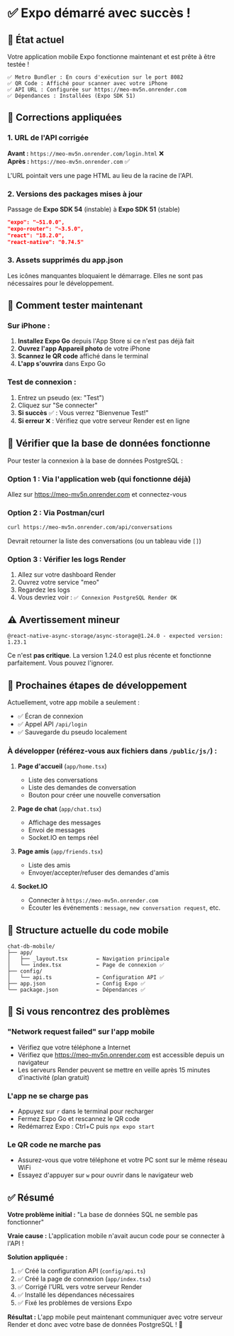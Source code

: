 # ✅ Expo démarré avec succès !

## 📱 État actuel

Votre application mobile Expo fonctionne maintenant et est prête à être testée !

```
✅ Metro Bundler : En cours d'exécution sur le port 8082
✅ QR Code : Affiché pour scanner avec votre iPhone
✅ API URL : Configurée sur https://meo-mv5n.onrender.com
✅ Dépendances : Installées (Expo SDK 51)
```

## 🔧 Corrections appliquées

### 1. URL de l'API corrigée
**Avant :** `https://meo-mv5n.onrender.com/login.html` ❌  
**Après :** `https://meo-mv5n.onrender.com` ✅

L'URL pointait vers une page HTML au lieu de la racine de l'API.

### 2. Versions des packages mises à jour
Passage de **Expo SDK 54** (instable) à **Expo SDK 51** (stable)

```json
"expo": "~51.0.0",
"expo-router": "~3.5.0",
"react": "18.2.0",
"react-native": "0.74.5"
```

### 3. Assets supprimés du app.json
Les icônes manquantes bloquaient le démarrage. Elles ne sont pas nécessaires pour le développement.

## 📲 Comment tester maintenant

### Sur iPhone :

1. **Installez Expo Go** depuis l'App Store si ce n'est pas déjà fait
2. **Ouvrez l'app Appareil photo** de votre iPhone
3. **Scannez le QR code** affiché dans le terminal
4. **L'app s'ouvrira** dans Expo Go

### Test de connexion :

1. Entrez un pseudo (ex: "Test")
2. Cliquez sur "Se connecter"
3. **Si succès** ✅ : Vous verrez "Bienvenue Test!"
4. **Si erreur** ❌ : Vérifiez que votre serveur Render est en ligne

## 🧪 Vérifier que la base de données fonctionne

Pour tester la connexion à la base de données PostgreSQL :

### Option 1 : Via l'application web (qui fonctionne déjà)
Allez sur https://meo-mv5n.onrender.com et connectez-vous

### Option 2 : Via Postman/curl
```bash
curl https://meo-mv5n.onrender.com/api/conversations
```

Devrait retourner la liste des conversations (ou un tableau vide `[]`)

### Option 3 : Vérifier les logs Render
1. Allez sur votre dashboard Render
2. Ouvrez votre service "meo"
3. Regardez les logs
4. Vous devriez voir : `✅ Connexion PostgreSQL Render OK`

## ⚠️ Avertissement mineur

```
@react-native-async-storage/async-storage@1.24.0 - expected version: 1.23.1
```

Ce n'est **pas critique**. La version 1.24.0 est plus récente et fonctionne parfaitement. Vous pouvez l'ignorer.

## 🚀 Prochaines étapes de développement

Actuellement, votre app mobile a seulement :
- ✅ Écran de connexion
- ✅ Appel API `/api/login`
- ✅ Sauvegarde du pseudo localement

### À développer (référez-vous aux fichiers dans `/public/js/`) :

1. **Page d'accueil** (`app/home.tsx`)
   - Liste des conversations
   - Liste des demandes de conversation
   - Bouton pour créer une nouvelle conversation

2. **Page de chat** (`app/chat.tsx`)
   - Affichage des messages
   - Envoi de messages
   - Socket.IO en temps réel

3. **Page amis** (`app/friends.tsx`)
   - Liste des amis
   - Envoyer/accepter/refuser des demandes d'amis

4. **Socket.IO** 
   - Connecter à `https://meo-mv5n.onrender.com`
   - Écouter les événements : `message`, `new conversation request`, etc.

## 📝 Structure actuelle du code mobile

```
chat-db-mobile/
├── app/
│   ├── _layout.tsx         ← Navigation principale
│   └── index.tsx           ← Page de connexion ✅
├── config/
│   └── api.ts              ← Configuration API ✅
├── app.json                ← Config Expo ✅
└── package.json            ← Dépendances ✅
```

## 🐛 Si vous rencontrez des problèmes

### "Network request failed" sur l'app mobile
- Vérifiez que votre téléphone a Internet
- Vérifiez que https://meo-mv5n.onrender.com est accessible depuis un navigateur
- Les serveurs Render peuvent se mettre en veille après 15 minutes d'inactivité (plan gratuit)

### L'app ne se charge pas
- Appuyez sur `r` dans le terminal pour recharger
- Fermez Expo Go et rescannez le QR code
- Redémarrez Expo : Ctrl+C puis `npx expo start`

### Le QR code ne marche pas
- Assurez-vous que votre téléphone et votre PC sont sur le même réseau WiFi
- Essayez d'appuyer sur `w` pour ouvrir dans le navigateur web

## ✅ Résumé

**Votre problème initial :** "La base de données SQL ne semble pas fonctionner"

**Vraie cause :** L'application mobile n'avait aucun code pour se connecter à l'API !

**Solution appliquée :**
1. ✅ Créé la configuration API (`config/api.ts`)
2. ✅ Créé la page de connexion (`app/index.tsx`)
3. ✅ Corrigé l'URL vers votre serveur Render
4. ✅ Installé les dépendances nécessaires
5. ✅ Fixé les problèmes de versions Expo

**Résultat :** L'app mobile peut maintenant communiquer avec votre serveur Render et donc avec votre base de données PostgreSQL ! 🎉
